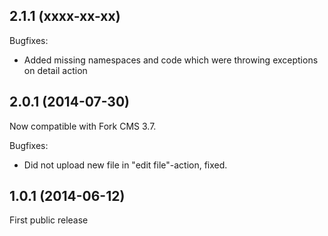 2.1.1 (xxxx-xx-xx)
--

Bugfixes:

* Added missing namespaces and code which were throwing exceptions on detail action

2.0.1 (2014-07-30)
--

Now compatible with Fork CMS 3.7.

Bugfixes:

* Did not upload new file in "edit file"-action, fixed. 

1.0.1 (2014-06-12)
--

First public release
